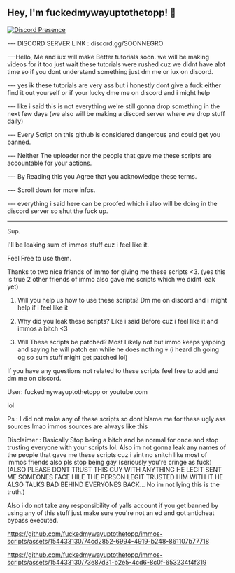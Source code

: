 ## Hey, I'm fuckedmywayuptothetopp! 👋
 
[![Discord Presence](https://lanyard.cnrad.dev/api/1183889464129507378)](https://discord.com/users/1183889464129507378)

--- DISCORD SERVER LINK : discord.gg/SOONNEGRO

---Hello, Me and iux will make Better tutorials soon. we will be making videos for it too just wait these tutorials were rushed cuz we didnt have alot time so if you dont understand something just dm me or iux on discord.

--- yes ik these tutorials are very ass but i honestly dont give a fuck either find it out yourself or if your lucky dme me on discord and i might help

--- like i said this is not everything we're still gonna drop something in the next few days (we also will be making a discord server where we drop stuff daily)

--- Every Script on this github is considered dangerous and could get you banned.

--- Neither The uploader nor the people that gave me these scripts are accountable for your actions.

--- By Reading this you Agree that you acknowledge these terms.

--- Scroll down for more infos.

--- everything i said here can be proofed which i also will be doing in the discord server so shut the fuck up.

-----------------------------------------------------------------------------------------------------------------------------------------------------------------------------------------------------------------------------

Sup.

I'll be leaking sum of immos stuff cuz i feel like it.

Feel Free to use them.

Thanks to two nice friends of immo for giving me these scripts <3. (yes this is true 2 other friends of immo also gave me scripts which we didnt leak yet)

1. Will you help us how to use these scripts? Dm me on discord and i might help if i feel like it

2. Why did you leak these scripts? Like i said Before cuz i feel like it and immos a bitch <3

3. Will These scripts be patched? Most Likely not but immo keeps yapping and saying he will patch em while he does nothing 💀 (i heard dh going og so sum stuff might get patched lol)

If you have any questions not related to these scripts feel free to add and dm me on discord.
 
User: fuckedmywayuptothetopp or youtube.com

lol

Ps : I did not make any of these scripts so dont blame me for these ugly ass sources lmao immos sources are always like this

Disclaimer : Basically Stop being a bitch and be normal for once and stop trusting everyone with your scripts lol. 
Also im not gonna leak any names of the people that gave me these scripts cuz i aint no snitch like most of immos friends also pls stop being gay (seriously you're cringe as fuck)
(ALSO PLEASE DONT TRUST THIS GUY WITH ANYTHING HE LEGIT SENT ME SOMEONES FACE  HILE THE PERSON LEGIT TRUSTED HIM WITH IT HE ALSO TALKS BAD BEHIND EVERYONES BACK... No im not lying this is the truth.)

Also i do not take any responsibility of yalls account if you get banned by using any of this stuff just make sure you're not an ed and got anticheat bypass executed.

https://github.com/fuckedmywayuptothetopp/immos-scripts/assets/154433130/74cd2852-6994-4919-b248-861107b77718

https://github.com/fuckedmywayuptothetopp/immos-scripts/assets/154433130/73e87d31-b2e5-4cd6-8c0f-653234f4f319


